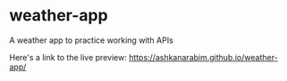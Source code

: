 # weather-app
A weather app to practice working with APIs

Here's a link to the live preview:
https://ashkanarabim.github.io/weather-app/
